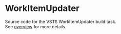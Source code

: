 # WorkItemUpdater
Source code for the VSTS WorkItemUpdater build task.  
See [overview](/src/overview.md) for more details.
